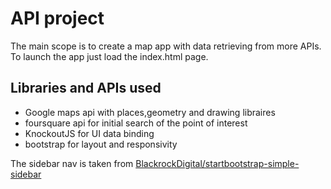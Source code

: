# API project

The main scope is to create a map app with data retrieving from more APIs. To launch the app just load the index.html page.

## Libraries and APIs used
* Google maps api with places,geometry and drawing libraires
* foursquare api for initial search of the point of interest
* KnockoutJS for UI data binding
* bootstrap for layout and responsivity

The sidebar nav is taken from [BlackrockDigital/startbootstrap-simple-sidebar](https://github.com/BlackrockDigital/startbootstrap-simple-sidebar)